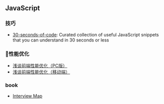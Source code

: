 ## JavaScript

### 技巧
* [30-seconds-of-code](https://github.com/30-seconds/30-seconds-of-code): Curated collection of useful JavaScript snippets that you can understand in 30 seconds or less

### 性能优化
* [浅谈前端性能优化（PC版）](https://www.jianshu.com/p/ead7dab72cd6)
* [浅谈前端性能优化（移动端）](https://www.jianshu.com/p/091c6a9e09dd)

### book
* [Interview Map](https://yuchengkai.cn/docs/zh/frontend)